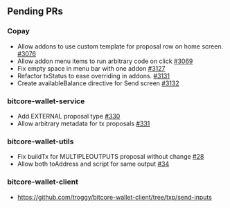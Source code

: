 ## Pending PRs

### Copay
- Allow addons to use custom template for proposal row on home screen. [#3076](https://github.com/bitpay/copay/pull/3076)
- Allow addon menu items to run arbitrary code on click [#3069](https://github.com/bitpay/copay/pull/3069)
- Fix empty space in menu bar with one addon [#3127](https://github.com/bitpay/copay/pull/3127)
- Refactor txStatus to ease overriding in addons. [#3131](https://github.com/bitpay/copay/pull/3131)
- Create availableBalance directive for Send screen [#3132](https://github.com/bitpay/copay/pull/3132)

### bitcore-wallet-service
  - Add EXTERNAL proposal type [#330](https://github.com/bitpay/bitcore-wallet-service/pull/330)
  - Allow arbitrary metadata for tx proposals [#331](https://github.com/bitpay/bitcore-wallet-service/pull/331)
 
### bitcore-wallet-utils
 - Fix buildTx for MULTIPLEOUTPUTS proposal without change [#28](https://github.com/bitpay/bitcore-wallet-utils/pull/28)
 - Allow both toAddress and script for same output [#34](https://github.com/bitpay/bitcore-wallet-utils/pull/34)

### bitcore-wallet-client
- https://github.com/troggy/bitcore-wallet-client/tree/txp/send-inputs
